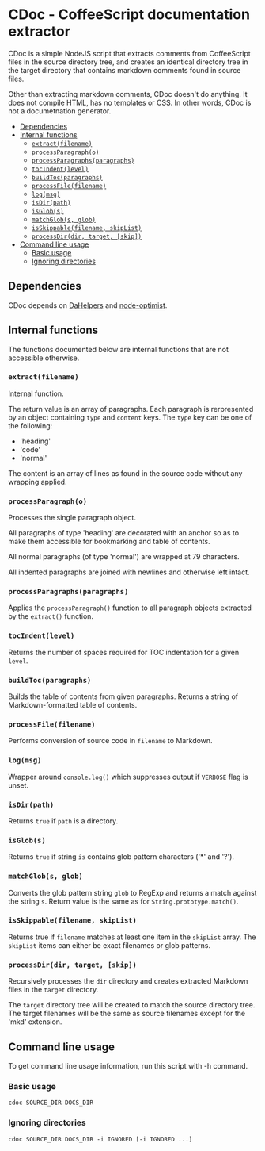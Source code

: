 
# <a id="cdoc-coffeescript-documentation-extractor">CDoc - CoffeeScript documentation extractor</a>

CDoc is a simple NodeJS script that extracts comments from CoffeeScript files
in the source directory tree, and creates an identical directory tree in the
target directory that contains markdown comments found in source files.

Other than extracting markdown comments, CDoc doesn't do anything. It does not
compile HTML, has no templates or CSS. In other words, CDoc is not a
documetnation generator.

 * [Dependencies](#dependencies)
 * [Internal functions](#internal-functions)
   * [`extract(filename)`](#extract-filename)
   * [`processParagraph(o)`](#processparagraph-o)
   * [`processParagraphs(paragraphs)`](#processparagraphs-paragraphs)
   * [`tocIndent(level)`](#tocindent-level)
   * [`buildToc(paragraphs)`](#buildtoc-paragraphs)
   * [`processFile(filename)`](#processfile-filename)
   * [`log(msg)`](#log-msg)
   * [`isDir(path)`](#isdir-path)
   * [`isGlob(s)`](#isglob-s)
   * [`matchGlob(s, glob)`](#matchglob-s-glob)
   * [`isSkippable(filename, skipList)`](#isskippable-filename-skiplist)
   * [`processDir(dir, target, [skip])`](#processdir-dir-target-skip)
 * [Command line usage](#command-line-usage)
   * [Basic usage](#basic-usage)
   * [Ignoring directories](#ignoring-directories)



## <a id="dependencies">Dependencies</a>

CDoc depends on [DaHelpers](https://github.com/foxbunny/dahelpers) and
[node-optimist](https://github.com/substack/node-optimist).


## <a id="internal-functions">Internal functions</a>

The functions documented below are internal functions that are not accessible
otherwise.


### <a id="extract-filename">`extract(filename)`</a>

Internal function.

The return value is an array of paragraphs. Each paragraph is rerpresented by
an object containing `type` and `content` keys. The `type` key can be one of
the following:

 + 'heading'
 + 'code'
 + 'normal'

The content is an array of lines as found in the source code without any
wrapping applied.


### <a id="processparagraph-o">`processParagraph(o)`</a>

Processes the single paragraph object.

All paragraphs of type 'heading' are decorated with an anchor so as to make
them accessible for bookmarking and table of contents.

All normal paragraphs (of type 'normal') are wrapped at 79 characters.

All indented paragraphs are joined with newlines and otherwise left intact.


### <a id="processparagraphs-paragraphs">`processParagraphs(paragraphs)`</a>

Applies the `processParagraph()` function to all paragraph objects extracted by
the `extract()` function.


### <a id="tocindent-level">`tocIndent(level)`</a>

Returns the number of spaces required for TOC indentation for a given `level`.


### <a id="buildtoc-paragraphs">`buildToc(paragraphs)`</a>

Builds the table of contents from given paragraphs. Returns a string of
Markdown-formatted table of contents.


### <a id="processfile-filename">`processFile(filename)`</a>

Performs conversion of source code in `filename` to Markdown.


### <a id="log-msg">`log(msg)`</a>

Wrapper around `console.log()` which suppresses output if `VERBOSE` flag is
unset.


### <a id="isdir-path">`isDir(path)`</a>

Returns `true` if `path` is a directory.


### <a id="isglob-s">`isGlob(s)`</a>

Returns `true` if string `is` contains glob pattern characters ('\*' and '?').


### <a id="matchglob-s-glob">`matchGlob(s, glob)`</a>

Converts the glob pattern string `glob` to RegExp and returns a match against
the string `s`. Return value is the same as for `String.prototype.match()`.


### <a id="isskippable-filename-skiplist">`isSkippable(filename, skipList)`</a>

Returns true if `filename` matches at least one item in the `skipList` array.
The `skipList` items can either be exact filenames or glob patterns.


### <a id="processdir-dir-target-skip">`processDir(dir, target, [skip])`</a>

Recursively processes the `dir` directory and creates extracted Markdown files
in the `target` directory.

The `target` directory tree will be created to match the source directory tree.
The target filenames will be the same as source filenames except for the 'mkd'
extension.


## <a id="command-line-usage">Command line usage</a>

To get command line usage information, run this script with -h command.


### <a id="basic-usage">Basic usage</a>

    cdoc SOURCE_DIR DOCS_DIR


### <a id="ignoring-directories">Ignoring directories</a>

    cdoc SOURCE_DIR DOCS_DIR -i IGNORED [-i IGNORED ...]